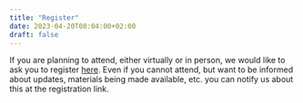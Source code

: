 ```yaml
---
title: "Register"
date: 2023-04-20T08:04:00+02:00
draft: false
---
```


If you are planning to attend, either virtually or in person, we would like to ask you to register [here](https://plan.events.mpg.de/event/72/registrations/). Even if you cannot attend, but want to be informed about updates, materials being made available, etc. you can notify us about this at the registration link.
